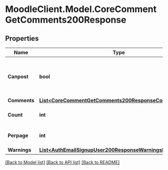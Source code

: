 # MoodleClient.Model.CoreCommentGetComments200Response

## Properties

Name | Type | Description | Notes
------------ | ------------- | ------------- | -------------
**Canpost** | **bool** | Whether the user can post in this comment area. | [optional] [default to null]
**Comments** | [**List&lt;CoreCommentGetComments200ResponseCommentsInner&gt;**](CoreCommentGetComments200ResponseCommentsInner.md) |  | 
**Count** | **int** | Total number of comments. | [optional] [default to null]
**Perpage** | **int** | Number of comments per page. | [optional] [default to null]
**Warnings** | [**List&lt;AuthEmailSignupUser200ResponseWarningsInner&gt;**](AuthEmailSignupUser200ResponseWarningsInner.md) |  | [optional] 

[[Back to Model list]](../README.md#documentation-for-models) [[Back to API list]](../README.md#documentation-for-api-endpoints) [[Back to README]](../README.md)

